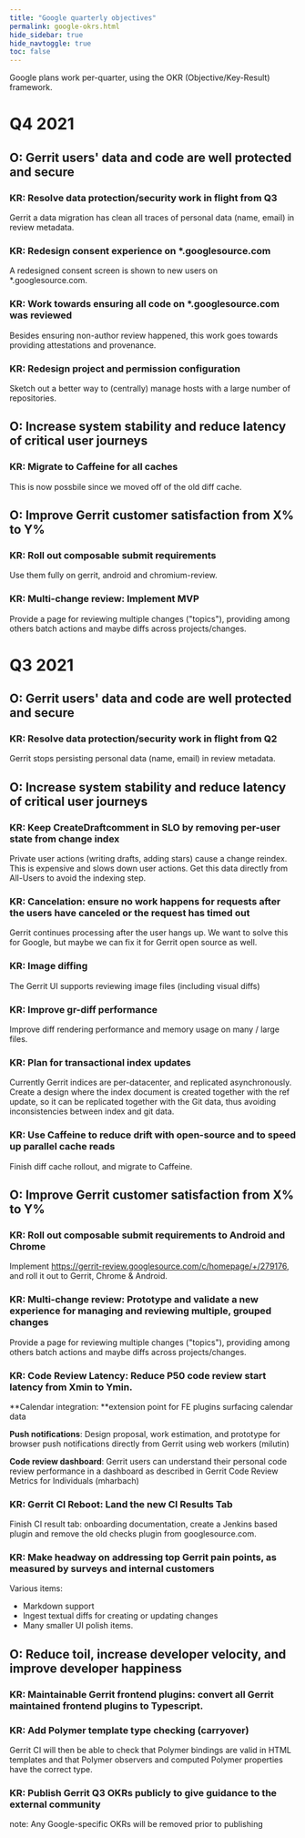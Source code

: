 ```yaml
---
title: "Google quarterly objectives"
permalink: google-okrs.html
hide_sidebar: true
hide_navtoggle: true
toc: false
---
```


Google plans work per-quarter, using the OKR (Objective/Key-Result) framework.

# Q4 2021

## O: Gerrit users' data and code are well protected and secure

### KR: Resolve data protection/security work in flight from Q3

Gerrit a data migration has clean all traces of personal data (name, email) in review metadata.

### KR: Redesign consent experience on *.googlesource.com

A redesigned consent screen is shown to new users on *.googlesource.com.

### KR: Work towards ensuring all code on *.googlesource.com was reviewed

Besides ensuring non-author review happened, this work goes towards providing
attestations and provenance.

### KR: Redesign project and permission configuration

Sketch out a better way to (centrally) manage hosts with a large number of repositories.

## O: Increase system stability and reduce latency of critical user journeys

### KR: Migrate to Caffeine for all caches

This is now possbile since we moved off of the old diff cache.

## O: Improve Gerrit customer satisfaction from X% to Y%

### KR: Roll out composable submit requirements

Use them fully on gerrit, android and chromium-review.

### KR: Multi-change review: Implement MVP

Provide a page for reviewing multiple changes ("topics"), providing among others batch actions and maybe diffs across projects/changes.

# Q3 2021

## O: Gerrit users' data and code are well protected and secure

### KR: Resolve data protection/security work in flight from Q2

Gerrit stops persisting personal data (name, email) in review metadata.


## O: Increase system stability and reduce latency of critical user journeys

### KR: Keep CreateDraftcomment in SLO by removing per-user state from change index

Private user actions (writing drafts, adding stars) cause a change reindex. This is expensive and slows down user actions. Get this data directly from All-Users to avoid the indexing step.


###  KR: Cancelation: ensure no work happens for requests after the users have canceled or the request has timed out

Gerrit continues processing after the user hangs up. We want to solve this for Google, but maybe we can fix it for Gerrit open source as well.

### KR: Image diffing

The Gerrit UI supports reviewing image files (including visual diffs)

###    KR: Improve gr-diff performance

Improve diff rendering performance and memory usage on many / large files.


###    KR: Plan for transactional index updates

Currently Gerrit indices are per-datacenter, and replicated asynchronously. Create a design where the index document is created together with the ref update, so it can be replicated together with the Git data, thus avoiding inconsistencies between index and git data.


###    KR: Use Caffeine to reduce drift with open-source and to speed up parallel cache reads

Finish diff cache rollout, and migrate to Caffeine.


## O: Improve Gerrit customer satisfaction from X% to Y%


###    KR: Roll out composable submit requirements to Android and Chrome

Implement https://gerrit-review.googlesource.com/c/homepage/+/279176, and roll it out to Gerrit, Chrome & Android.


###   KR: Multi-change review: Prototype and validate a new experience for managing and reviewing multiple, grouped changes

Provide a page for reviewing multiple changes ("topics"), providing among others batch actions and maybe diffs across projects/changes.


###   KR: Code Review Latency: Reduce P50 code review start latency from Xmin to Ymin.

**Calendar integration: **extension point for FE plugins surfacing calendar data

**Push notifications**: Design proposal, work estimation, and prototype for browser push notifications directly from Gerrit using web workers (milutin)

**Code review dashboard**: Gerrit users can understand their personal code review performance in a dashboard as described in Gerrit Code Review Metrics for Individuals (mharbach)


###   KR: Gerrit CI Reboot: Land the new CI Results Tab

Finish CI result tab: onboarding documentation, create a Jenkins based plugin and remove the old checks plugin from googlesource.com.


###   KR: Make headway on addressing top Gerrit pain points, as measured by surveys and internal customers

Various items:

*   Markdown support
*   Ingest textual diffs for creating or updating changes
*   Many smaller UI polish items.


## O: Reduce toil, increase developer velocity, and improve developer happiness


###   KR: Maintainable Gerrit frontend plugins: convert all Gerrit maintained frontend plugins to Typescript.


###   KR: Add Polymer template type checking (carryover)

Gerrit CI will then be able to check that Polymer bindings are valid in HTML templates and that Polymer observers and computed Polymer properties have the correct type.


###   KR: Publish Gerrit Q3 OKRs publicly to give guidance to the external community

note: Any Google-specific OKRs will be removed prior to publishing

